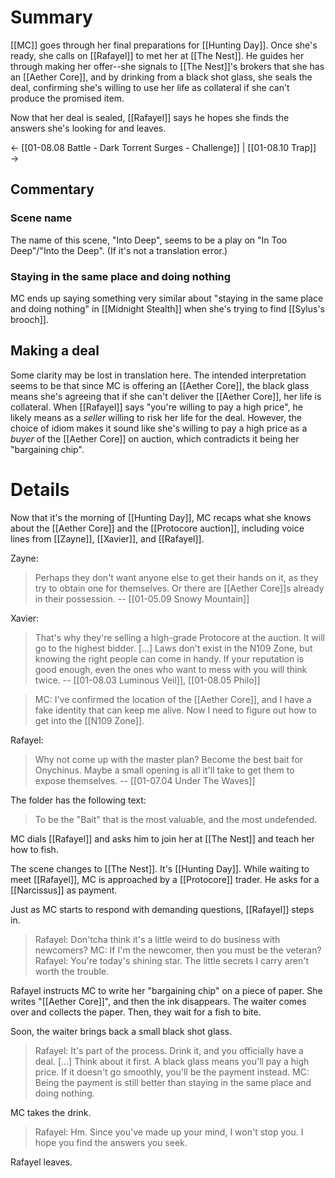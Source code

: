 # Summary
[[MC]] goes through her final preparations for [[Hunting Day]]. Once she's ready, she calls on [[Rafayel]] to met her at [[The Nest]]. He guides her through making her offer--she signals to [[The Nest]]'s brokers that she has an [[Aether Core]], and by drinking from a black shot glass, she seals the deal, confirming she's willing to use her life as collateral if she can't produce the promised item.

Now that her deal is sealed, [[Rafayel]] says he hopes she finds the answers she's looking for and leaves.

← [[01-08.08 Battle - Dark Torrent Surges - Challenge]] | [[01-08.10 Trap]] →

## Commentary
### Scene name
The name of this scene, "Into Deep", seems to be a play on "In Too Deep"/"Into the Deep". (If it's not a translation error.)

### Staying in the same place and doing nothing
MC ends up saying something very similar about "staying in the same place and doing nothing" in [[Midnight Stealth]] when she's trying to find [[Sylus's brooch]].

## Making a deal
Some clarity may be lost in translation here. The intended interpretation seems to be that since MC is offering an [[Aether Core]], the black glass means she's agreeing that if she can't deliver the [[Aether Core]], her life is collateral. When [[Rafayel]] says "you're willing to pay a high price", he likely means as a *seller* willing to risk her life for the deal. However, the choice of idiom makes it sound like she's willing to pay a high price as a *buyer* of the [[Aether Core]] on auction, which contradicts it being her "bargaining chip".
# Details
Now that it's the morning of [[Hunting Day]], MC recaps what she knows about the [[Aether Core]] and the [[Protocore auction]], including voice lines from [[Zayne]], [[Xavier]], and [[Rafayel]].

Zayne:
> Perhaps they don't want anyone else to get their hands on it, as they try to obtain one for themselves. Or there are [[Aether Core]]s already in their possession.
> -- [[01-05.09 Snowy Mountain]]

Xavier:
> That's why they're selling a high-grade Protocore at the auction. It will go to the highest bidder. [...] Laws don't exist in the N109 Zone, but knowing the right people can come in handy. If your reputation is good enough, even the ones who want to mess with you will think twice.
> -- [[01-08.03 Luminous Veil]], [[01-08.05 Philo]]

> MC: I've confirmed the location of the [[Aether Core]], and I have a fake identity that can keep me alive. Now I need to figure out how to get into the [[N109 Zone]].

Rafayel:
> Why not come up with the master plan? Become the best bait for Onychinus. Maybe a small opening is all it'll take to get them to expose themselves.
> -- [[01-07.04 Under The Waves]]

The folder has the following text:
> To be the "Bait" that is the most valuable, and the most undefended.

MC dials [[Rafayel]] and asks him to join her at [[The Nest]] and teach her how to fish.

The scene changes to [[The Nest]]. It's [[Hunting Day]]. While waiting to meet [[Rafayel]], MC is approached by a [[Protocore]] trader. He asks for a [[Narcissus]] as payment.

Just as MC starts to respond with demanding questions, [[Rafayel]] steps in.

> Rafayel: Don'tcha think it's a little weird to do business with newcomers?
> MC: If I'm the newcomer, then you must be the veteran?
> Rafayel: You're today's shining star. The little secrets I carry aren't worth the trouble.

Rafayel instructs MC to write her "bargaining chip" on a piece of paper. She writes "[[Aether Core]]", and then the ink disappears. The waiter comes over and collects the paper. Then, they wait for a fish to bite.

Soon, the waiter brings back a small black shot glass.

> Rafayel: It's part of the process. Drink it, and you officially have a deal. [...] Think about it first. A black glass means you'll pay a high price. If it doesn't go smoothly, you'll be the payment instead.
> MC: Being the payment is still better than staying in the same place and doing nothing.

MC takes the drink.

> Rafayel: Hm. Since you've made up your mind, I won't stop you. I hope you find the answers you seek.

Rafayel leaves.

